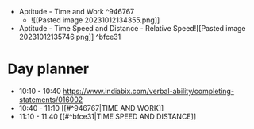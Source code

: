 - Aptitude - Time and Work  ^946767
	- ![[Pasted image 20231012134355.png]]
- Aptitude - Time Speed and Distance - Relative Speed![[Pasted image 20231012135746.png]] ^bfce31
# Day planner

- 10:10 - 10:40 https://www.indiabix.com/verbal-ability/completing-statements/016002
- 10:40 - 11:10 [[#^946767|TIME AND WORK]]
- 11:10 - 11:40 [[#^bfce31|TIME SPEED AND DISTANCE]]